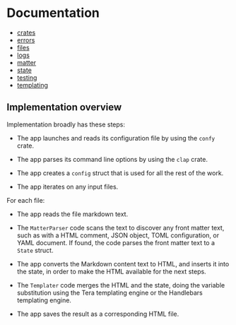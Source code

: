 # Documentation

* [crates](crates)
* [errors](errors)
* [files](files)
* [logs](logs)
* [matter](matter)
* [state](matter)
* [testing](testing)
* [templating](templating)


## Implementation overview

Implementation broadly has these steps:

* The app launches and reads its configuration file by using the `confy` crate.

* The app parses its command line options by using the `clap` crate.

* The app creates a `config` struct that is used for all the rest of the work.

* The app iterates on any input files.

For each file:

* The app reads the file markdown text.

* The `MatterParser` code scans the text to discover any front matter text, such as with a HTML comment, JSON object, TOML configuration, or YAML document. If found, the code parses the front matter text to a `State` struct.

* The app converts the Markdown content text to HTML, and inserts it into the state, in order to make the HTML available for the next steps.

* The `Templater` code merges the HTML and the state, doing the variable substitution using the Tera templating engine or the Handlebars templating engine.

* The app saves the result as a corresponding HTML file.
